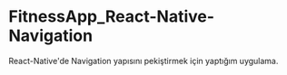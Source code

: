 # FitnessApp_React-Native-Navigation
 React-Native'de Navigation yapısını pekiştirmek için yaptığım uygulama.
